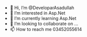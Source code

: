 - 👋 Hi, I’m @DeveloparAsadullah
- 👀 I’m interested in Asp.Net
- 🌱 I’m currently learning Asp.Net
- 💞️ I’m looking to collaborate on ...
- 📫 How to reach me 03452055614

<!---
DeveloparAsadullah/DeveloparAsadullah is a ✨ special ✨ repository because its `README.md` (this file) appears on your GitHub profile.
You can click the Preview link to take a look at your changes.
--->
